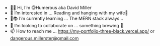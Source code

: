 - 👋🏻 Hi, I’m @Humerous aka David Miller
- 👀 I’m interested in ... Reading and hanging with my wife🤵‍
- 🌱📚 I’m currently learning ... The MERN stack always...
- 💞️ I’m looking to collaborate on ... something brewing 🍺
- 📫 How to reach me ... https://my-portfolio-three-black.vercel.app/ or  dangerous.millerster@gmail.com 

